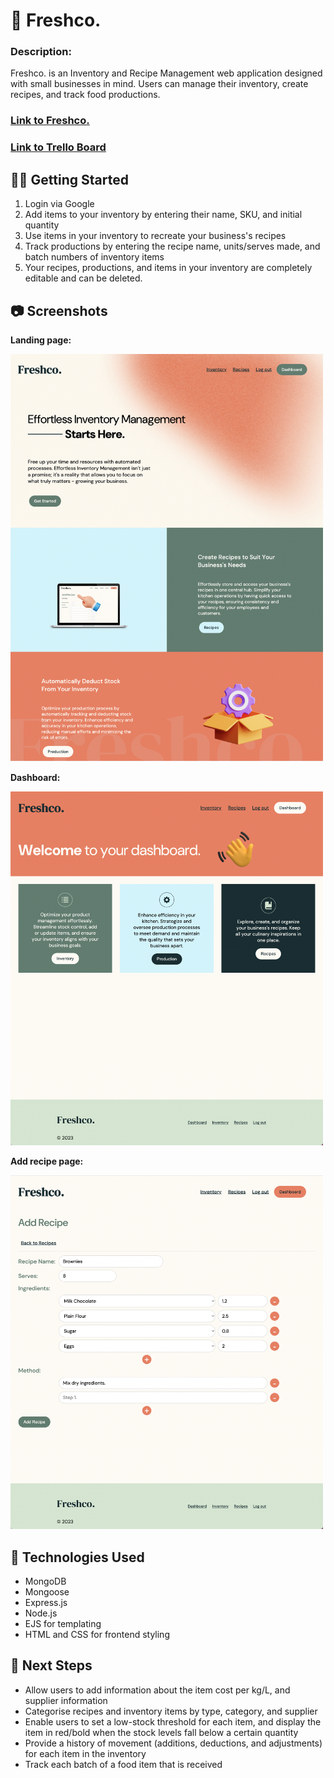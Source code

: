 # 🌱 Freshco.

### Description:

Freshco. is an Inventory and Recipe Management web application designed with small businesses in mind. Users can manage their inventory, create recipes, and track food productions.

### [Link to Freshco.](https://freshco.onrender.com/)

### [Link to Trello Board](https://trello.com/b/1Ybj64jn/project-2-freshco)

## 🏃‍♀️ Getting Started

1. Login via Google
2. Add items to your inventory by entering their name, SKU, and initial quantity
3. Use items in your inventory to recreate your business's recipes
4. Track productions by entering the recipe name, units/serves made, and batch numbers of inventory items
5. Your recipes, productions, and items in your inventory are completely editable and can be deleted.

## 📷 Screenshots

**Landing page:**

<img src="./public/assets/screenshots/landing-page.png" width=500px>

**Dashboard:**

<img src="./public/assets/screenshots/dashboard.png" width=500px>

**Add recipe page:**

<img src="./public/assets/screenshots/add-recipe.png" width=500px>

## 💾 Technologies Used

-   MongoDB
-   Mongoose
-   Express.js
-   Node.js
-   EJS for templating
-   HTML and CSS for frontend styling

## 🚀 Next Steps

-   Allow users to add information about the item cost per kg/L, and supplier information
-   Categorise recipes and inventory items by type, category, and supplier
-   Enable users to set a low-stock threshold for each item, and display the item in red/bold when the stock levels fall below a certain quantity
-   Provide a history of movement (additions, deductions, and adjustments) for each item in the inventory
-   Track each batch of a food item that is received
